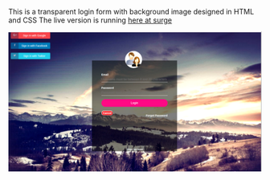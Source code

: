 This is a transparent login form with background image designed in HTML and CSS
The live version is running [here at surge](https://paul-login-form.surge.sh/)

[<img src="Css-login.png">](https://paul-login-form.surge.sh/)